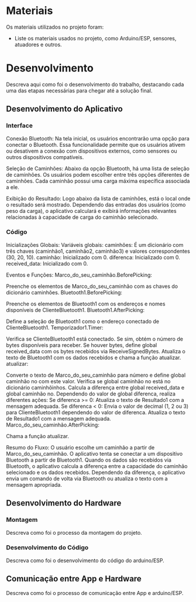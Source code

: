 
# Materiais

Os materiais utilizados no projeto foram:
- Liste os materiais usados no projeto, como Arduino/ESP, sensores, atuadores e outros.

# Desenvolvimento

Descreva aqui como foi o desenvolvimento do trabalho, destacando cada uma das etapas necessárias para chegar até a solução final.

## Desenvolvimento do Aplicativo

### Interface

Conexão Bluetooth:
Na tela inicial, os usuários encontrarão uma opção para conectar o Bluetooth.
Essa funcionalidade permite que os usuários ativem ou desativem a conexão com dispositivos externos, como sensores ou outros dispositivos compatíveis.

Seleção de Caminhões:
Abaixo da opção Bluetooth, há uma lista de seleção de caminhões.
Os usuários podem escolher entre três opções diferentes de caminhões.
Cada caminhão possui uma carga máxima específica associada a ele.

Exibição do Resultado:
Logo abaixo da lista de caminhões, está o local onde o resultado será mostrado.
Dependendo das entradas dos usuários (como peso da carga), o aplicativo calculará e exibirá informações relevantes relacionadas à capacidade de carga do caminhão selecionado.

### Código

Inicializações Globais:
Variáveis globais:
caminhões: É um dicionário com três chaves (caminhão1, caminhão2, caminhão3) e valores correspondentes (30, 20, 10).
caminhão: Inicializado com 0.
diferenca: Inicializado com 0.
received_data: Inicializado com 0.

Eventos e Funções:
Marco_do_seu_caminhão.BeforePicking:

Preenche os elementos de Marco_do_seu_caminhão com as chaves do dicionário caminhões.
Bluetooth1.BeforePicking:

Preenche os elementos de Bluetooth1 com os endereços e nomes disponíveis de ClienteBluetooth1.
Bluetooth1.AfterPicking:

Define a seleção de Bluetooth1 como o endereço conectado de ClienteBluetooth1.
Temporizador1.Timer:

Verifica se ClienteBluetooth1 está conectado.
Se sim, obtém o número de bytes disponíveis para receber.
Se houver bytes, define global received_data com os bytes recebidos via ReceiveSignedBytes.
Atualiza o texto de Bluetooth1 com os dados recebidos e chama a função atualizar.
atualizar:

Converte o texto de Marco_do_seu_caminhão para número e define global caminhão no com este valor.
Verifica se global caminhão no está no dicionário caminhõinhos.
Calcula a diferença entre global received_data e global caminhão no.
Dependendo do valor de global diferenca, realiza diferentes ações:
Se diferenca >= 0:
Atualiza o texto de Resultado1 com a mensagem adequada.
Se diferenca < 0:
Envia o valor de decimal (1, 2 ou 3) para ClienteBluetooth1 dependendo do valor de diferenca.
Atualiza o texto de Resultado1 com a mensagem adequada.
Marco_do_seu_caminhão.AfterPicking:

Chama a função atualizar.

Resumo do Fluxo:
O usuário escolhe um caminhão a partir de Marco_do_seu_caminhão.
O aplicativo tenta se conectar a um dispositivo Bluetooth a partir de Bluetooth1.
Quando os dados são recebidos via Bluetooth, o aplicativo calcula a diferença entre a capacidade do caminhão selecionado e os dados recebidos.
Dependendo da diferença, o aplicativo envia um comando de volta via Bluetooth ou atualiza o texto com a mensagem apropriada.

## Desenvolvimento do Hardware

### Montagem

Descreva como foi o processo da montagem do projeto.

### Desenvolvimento do Código

Descreva como foi o desenvolvimento do código do arduino/ESP.

## Comunicação entre App e Hardware

Descreva como foi o processo de comunicação entre App e arduino/ESP.
